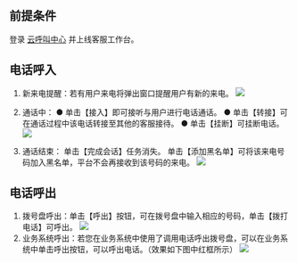 ## 前提条件
登录 [云呼叫中心](https://tccc.qcloud.com/login) 并上线客服工作台。

## 电话呼入
1. 新来电提醒：若有用户来电将弹出窗口提醒用户有新的来电。
![](https://main.qcloudimg.com/raw/313ae9ee540616f93a103b3593da91ef.png)

2. 通话中：
● 单击【接入】即可接听与用户进行电话通话。
● 单击【转接】可在通话过程中该电话转接至其他的客服接待。
● 单击【挂断】可挂断电话。
![](https://main.qcloudimg.com/raw/73af8bb9fd2e09b8159f7ea586bbd62b.png)

3. 通话结束：
单击【完成会话】任务消失。
单击【添加黑名单】可将该来电号码加入黑名单，平台不会再接收到该号码的来电。
![](https://main.qcloudimg.com/raw/8cc1565dbad7394d2efacb5157850521.png)

## 电话呼出
1. 拨号盘呼出：单击【呼出】按钮，可在拨号盘中输入相应的号码，单击【拨打电话】可呼出。
![](https://main.qcloudimg.com/raw/a2ece6ffd5149c352ecd1c2bc4f7fabe.png)
2. 业务系统呼出：若您在业务系统中使用了调用电话呼出拨号盘，可以在业务系统中单击呼出按钮，可以呼出电话。（效果如下图中红框所示）
![](https://main.qcloudimg.com/raw/057a14b77db01e35722a02d69fc3f062.png)
